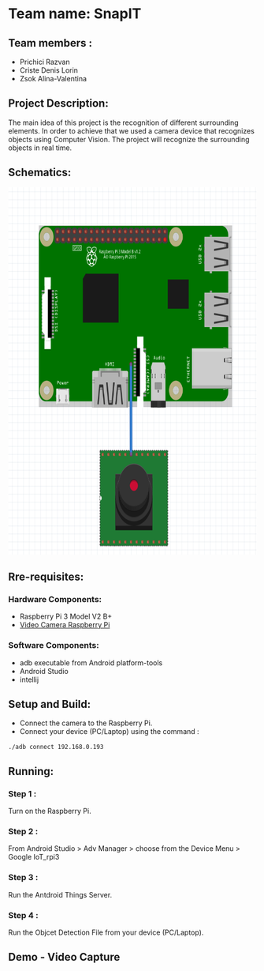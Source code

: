 # Team name: SnapIT 

## Team members :

- Prichici Razvan    
- Criste Denis Lorin
- Zsok Alina-Valentina

## Project Description:

  The main idea of this project is the recognition of different surrounding elements. In order to achieve that we used a camera device that recognizes objects using Computer Vision. The project will recognize the surrounding objects in real time.
  
## Schematics:

<div align="center"><img src="Schematics.PNG" alt="Schematics Image" width="705" height="744"></img></div>

## Rre-requisites:
### Hardware Components:
- Raspberry Pi 3 Model V2 B+
- [Video Camera Raspberry Pi](https://cleste.ro/camera-video-raspberry-pi.html)
### Software Components:
- adb executable from Android platform-tools
- Android Studio
- intellij

## Setup and Build:

- Connect the camera to the Raspberry Pi.
- Connect your device (PC/Laptop) using the command :
```
./adb connect 192.168.0.193
```

## Running:

### Step 1 :
Turn on the Raspberry Pi.

### Step 2 :
From Android Studio > Adv Manager > choose from the Device Menu > Google IoT_rpi3

### Step 3 :
Run the Antdroid Things Server.

### Step 4 :
Run the Objcet Detection File from your device (PC/Laptop).

## Demo - Video Capture
